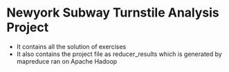 # Newyork Subway Turnstile Analysis Project
- It contains all the solution of exercises
- It also contains the project file as reducer_results which is generated by mapreduce ran on Apache Hadoop

